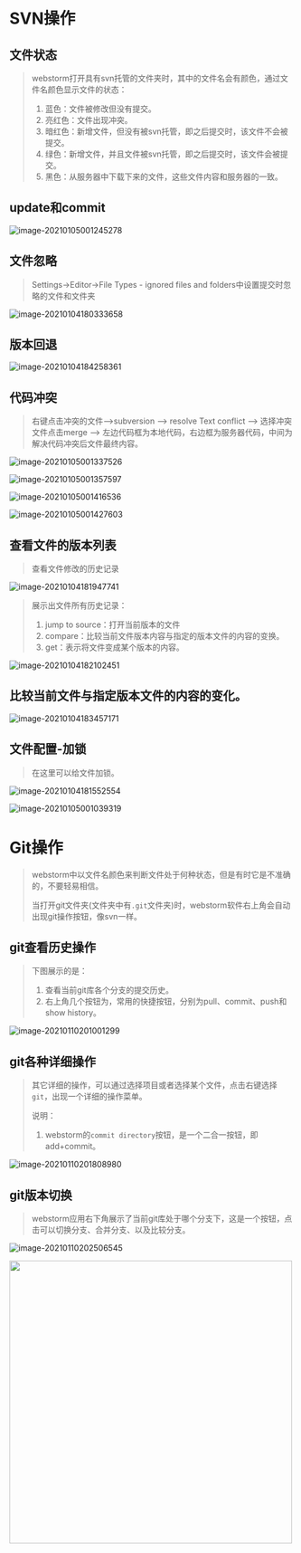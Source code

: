 # SVN操作

## 文件状态

> webstorm打开具有svn托管的文件夹时，其中的文件名会有颜色，通过文件名颜色显示文件的状态：
>
> 1. 蓝色：文件被修改但没有提交。
> 2. 亮红色：文件出现冲突。
> 3. 暗红色：新增文件，但没有被svn托管，即之后提交时，该文件不会被提交。
> 4. 绿色：新增文件，并且文件被svn托管，即之后提交时，该文件会被提交。
> 5. 黑色：从服务器中下载下来的文件，这些文件内容和服务器的一致。

## update和commit

![image-20210105001245278](media/002-webstorm的版本控制使用/image-20210105001245278.png)

## 文件忽略

> Settings→Editor→File Types - ignored files and folders中设置提交时忽略的文件和文件夹

![image-20210104180333658](media/002-webstorm的版本控制使用/image-20210104180333658.png)

## 版本回退

![image-20210104184258361](media/002-webstorm的版本控制使用/image-20210104184258361.png)



## 代码冲突

> 右键点击冲突的文件-->subversion --> resolve Text conflict --> 选择冲突文件点击merge --> 左边代码框为本地代码，右边框为服务器代码，中间为解决代码冲突后文件最终内容。

![image-20210105001337526](media/002-webstorm的版本控制使用/image-20210105001337526.png)

![image-20210105001357597](media/002-webstorm的版本控制使用/image-20210105001357597.png)

![image-20210105001416536](media/002-webstorm的版本控制使用/image-20210105001416536.png)

![image-20210105001427603](media/002-webstorm的版本控制使用/image-20210105001427603.png)



## 查看文件的版本列表

> 查看文件修改的历史记录

![image-20210104181947741](media/002-webstorm的版本控制使用/image-20210104181947741.png)



> 展示出文件所有历史记录：
>
> 1. jump to source：打开当前版本的文件
> 2. compare：比较当前文件版本内容与指定的版本文件的内容的变换。
> 3. get：表示将文件变成某个版本的内容。

![image-20210104182102451](media/002-webstorm的版本控制使用/image-20210104182102451.png)



## 比较当前文件与指定版本文件的内容的变化。

![image-20210104183457171](media/002-webstorm的版本控制使用/image-20210104183457171.png)



## 文件配置-加锁

> 在这里可以给文件加锁。

![image-20210104181552554](media/002-webstorm的版本控制使用/image-20210104181552554.png)

![image-20210105001039319](media/002-webstorm的版本控制使用/image-20210105001039319.png)



# Git操作

> webstorm中以文件名颜色来判断文件处于何种状态，但是有时它是不准确的，不要轻易相信。
>
>  
>
> 当打开git文件夹(文件夹中有`.git`文件夹)时，webstorm软件右上角会自动出现git操作按钮，像svn一样。

## git查看历史操作

> 下图展示的是：
>
> 1. 查看当前git库各个分支的提交历史。
> 2. 右上角几个按钮为，常用的快捷按钮，分别为pull、commit、push和show history。

![image-20210110201001299](media/002-webstorm的版本控制使用/image-20210110201001299.png)



## git各种详细操作

> 其它详细的操作，可以通过选择项目或者选择某个文件，点击右键选择`git`，出现一个详细的操作菜单。
>
>  
>
> 说明：
>
> 1. webstorm的`commit directory`按钮，是一个二合一按钮，即add+commit。

![image-20210110201808980](media/002-webstorm的版本控制使用/image-20210110201808980.png)



## git版本切换

>webstorm应用右下角展示了当前git库处于哪个分支下，这是一个按钮，点击可以切换分支、合并分支、以及比较分支。

![image-20210110202506545](media/002-webstorm的版本控制使用/image-20210110202506545.png)

<img src="media/002-webstorm的版本控制使用/image-20210110202235131.png" width=500>

